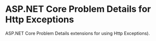 # ASP.NET Core Problem Details for Http Exceptions
ASP.NET Core Problem Details extensions for using Http Exceptions).